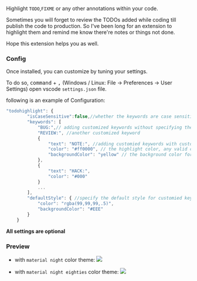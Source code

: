 Highlight `TODO`,`FIXME` or any other annotations within your code.

Sometimes you will forget to review the TODOs added while coding till publish the code to production.
So I've been long for an extension to highlight them and remind me know there're notes or things not done.

Hope this extension helps you as well.

### Config

Once installed, you can customize by tuning your settings.

To do so, <kbd>command</kbd> + <kbd>,</kbd> (Windows / Linux: File -> Preferences -> User Settings) open vscode `settings.json` file.

following is an example of Configuration:

```js
"todohighlight": {
        "isCaseSensitive":false,//whether the keywords are case sensitive or not, if true, only strict matched keywords will be highlighted
        "keywords": [
            "BUG:",// adding customized keywords without specifying the look, default color will be applied
            "REVIEW:", //another customized keyword
            {
                "text": "NOTE:", //adding customied keywords with customied look
                "color": "#ff0000", // the highlight color, any valid css color will do
                "backgroundColor": "yellow" // the background color for highlighted keyword, any valid css color will do
            },
            {
                "text": "HACK:",
                "color": "#000"
            }
            ...
        ],
        "defaultStyle": { //specify the default style for customied keywords
            "color": "rgba(99,99,99,.5)",
            "backgroundColor": "#EEE"
        }
    }
```

**All settings are optional**

### Preview

- with `material night` color theme:
![](https://github.com/wayou/vscode-todo-highlight/raw/master/assets/material-night.png)

- with `material night eighties` color theme:
![](https://github.com/wayou/vscode-todo-highlight/raw/master/assets/material-night-eighties.png)
